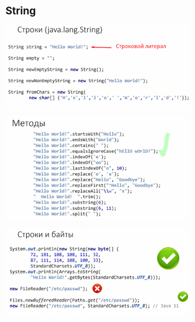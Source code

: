# String

![](<../.gitbook/assets/image (342).png>)

![](<../.gitbook/assets/image (298).png>)

![](<../.gitbook/assets/image (31).png>)

